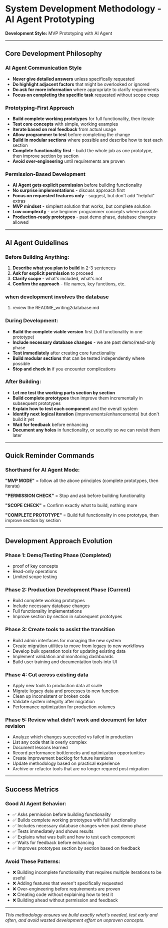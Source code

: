 # System Development Methodology - AI Agent Prototyping

**Development Style:** MVP Prototyping with AI Agent  

---

## Core Development Philosophy

### AI Agent Communication Style
- **Never give detailed answers** unless specifically requested
- **Do highlight adjacent factors** that might be overlooked or ignored
- **Do ask for more information** where appropriate to clarify requirements
- **Focus on completing the specific task** requested without scope creep

### Prototyping-First Approach
- **Build complete working prototypes** for full functionality, then iterate
- **Test core concepts** with simple, working examples
- **Iterate based on real feedback** from actual usage
- **Allow programmer to test** before completing the change
- **Build in modular sections** where possible and describe how to test each section
- **Complete functionality first** - build the whole job as one prototype, then improve section by section
- **Avoid over-engineering** until requirements are proven

### Permission-Based Development
- **AI Agent gets explicit permission** before building functionality
- **No surprise implementations** - discuss approach first
- **Focus on requested features only** - suggest, but don't add "helpful" extras
- **MVP mindset** - simplest solution that works, but complete solution
- **Low complexity** - use beginner programmer concepts where possible
- **Production-ready prototypes** - past demo phase, database changes allowed

---

## AI Agent Guidelines

### Before Building Anything:
1. **Describe what you plan to build** in 2-3 sentences
2. **Ask for explicit permission** to proceed
3. **Clarify scope** - what's included, what's not
4. **Confirm the approach** - file names, key functions, etc.

### when development involves the database
1. review the README_writing2database.md

### During Development:
- **Build the complete viable version** first (full functionality in one prototype)
- **Include necessary database changes** - we are past demo/read-only phase
- **Test immediately** after creating core functionality  
- **Build modular sections** that can be tested independently where possible
- **Stop and check in** if you encounter complications

### After Building:
- **Let me test the working parts section by section** 
- **Build complete prototypes** then improve them incrementally in subsequent prototypes
- **Explain how to test each component** and the overall system
- **Identify next logical iteration** (improvements/enhancements) but don't build it yet
- **Wait for feedback** before enhancing
- **Document any holes** in functionality, or security so we can revisit them later

---

## Quick Reminder Commands

### Shorthand for AI Agent Mode:
**"MVP MODE"** = follow all the above principles (complete prototypes, then iterate)

**"PERMISSION CHECK"** = Stop and ask before building functionality

**"SCOPE CHECK"** = Confirm exactly what to build, nothing more

**"COMPLETE PROTOTYPE"** = Build full functionality in one prototype, then improve section by section

---

## Development Approach Evolution

### Phase 1: Demo/Testing Phase (Completed)
- proof of key concepts
- Read-only operations
- Limited scope testing

### Phase 2: Production Development Phase (Current)
- Build complete working prototypes
- Include necessary database changes
- Full functionality implementations
- Improve section by section in subsequent prototypes

### Phase 3: Create tools to assist the transition 
- Build admin interfaces for managing the new system
- Create migration utilities to move from legacy to new workflows
- Develop bulk operation tools for updating existing data
- Implement validation and monitoring dashboards
- Build user training and documentation tools into UI

### Phase 4: Cut across existing data
- Apply new tools to production data at scale
- Migrate legacy data and processes to new function
- Clean up inconsistent or broken code
- Validate system integrity after migration
- Performance optimization for production volumes

### Phase 5: Review what didn't work and document for later revision
- Analyze which changes succeeded vs failed in production
- List any code that is overly complex
- Document lessons learned
- Record performance bottlenecks and optimization opportunities
- Create improvement backlog for future iterations
- Update methodology based on practical experience
- Archive or refactor tools that are no longer requred post migration

---


## Success Metrics

### Good AI Agent Behavior:
- ✅ Asks permission before building functionality
- ✅ Builds complete working prototypes with full functionality
- ✅ Includes necessary database changes when past demo phase
- ✅ Tests immediately and shows results
- ✅ Explains what was built and how to test each component
- ✅ Waits for feedback before enhancing
- ✅ Improves prototypes section by section based on feedback

### Avoid These Patterns:
- ❌ Building incomplete functionality that requires multiple iterations to be useful
- ❌ Adding features that weren't specifically requested
- ❌ Over-engineering before requirements are proven
- ❌ Creating code without explaining how to test it
- ❌ Building ahead without permission and feedback

---

*This methodology ensures we build exactly what's needed, test early and often, and avoid wasted development effort on unproven concepts.*
